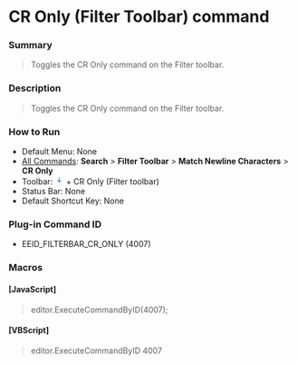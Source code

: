 # CR Only (Filter Toolbar) command

### Summary

> Toggles the CR Only command on the Filter toolbar.

### Description

> Toggles the CR Only command on the Filter toolbar.

### How to Run

- Default Menu: None
- [All Commands](../tools/all_commands): **Search**
\> **Filter Toolbar** \> **Match Newline Characters** \> **CR Only**
- Toolbar: ![](../../images/match_newline_characters.png) \+ CR Only (Filter toolbar)
- Status Bar: None
- Default Shortcut Key: None

### Plug-in Command ID

- EEID\_FILTERBAR\_CR\_ONLY (4007)

### Macros

#### \[JavaScript\]

> editor.ExecuteCommandByID(4007);

#### \[VBScript\]

> editor.ExecuteCommandByID 4007
